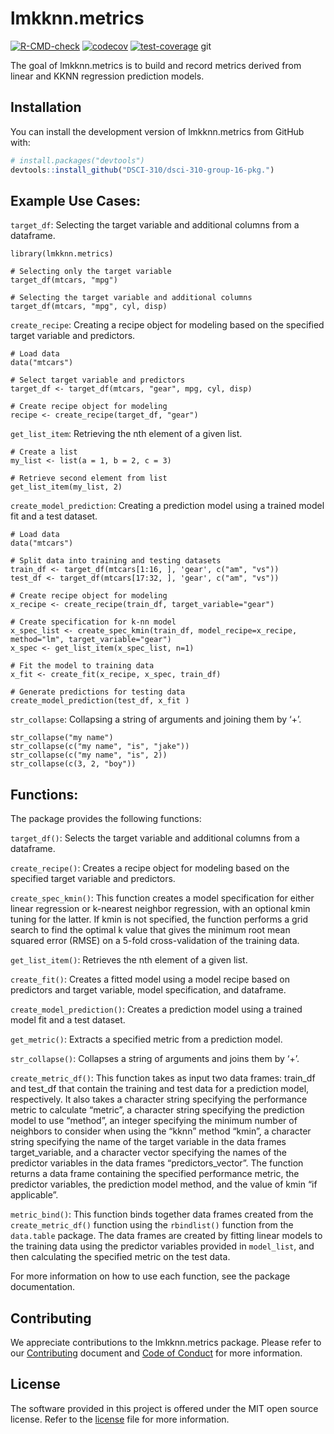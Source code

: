 
<!-- README.md is generated from README.Rmd. Please edit that file -->

# lmkknn.metrics

<!-- badges: start -->

[![R-CMD-check](https://github.com/DSCI-310/dsci-310-group-16-pkg/actions/workflows/R-CMD-check.yaml/badge.svg)](https://github.com/DSCI-310/dsci-310-group-16-pkg/actions/workflows/R-CMD-check.yaml/badge.svg)
[![codecov](https://codecov.io/gh/DSCI-310/dsci-310-group-16-pkg/branch/master/graph/badge.svg?token=qCuceyp6lY)](https://codecov.io/gh/DSCI-310/dsci-310-group-16-pkg/branch/master/graph/badge.svg?token=qCuceyp6lY)
[![test-coverage](https://github.com/DSCI-310/dsci-310-group-16-pkg/actions/workflows/test-coverage.yaml/badge.svg)](https://github.com/DSCI-310/dsci-310-group-16-pkg/actions/workflows/test-coverage.yaml/badge.svg)
git <!-- badges: end -->

The goal of lmkknn.metrics is to build and record metrics derived from
linear and KKNN regression prediction models.

## Installation

You can install the development version of lmkknn.metrics from GitHub
with:

``` r
# install.packages("devtools")
devtools::install_github("DSCI-310/dsci-310-group-16-pkg.")
```

## Example Use Cases:

`target_df`: Selecting the target variable and additional columns from a
dataframe.

    library(lmkknn.metrics)

    # Selecting only the target variable
    target_df(mtcars, "mpg")

    # Selecting the target variable and additional columns
    target_df(mtcars, "mpg", cyl, disp)

`create_recipe`: Creating a recipe object for modeling based on the
specified target variable and predictors.

    # Load data
    data("mtcars")

    # Select target variable and predictors
    target_df <- target_df(mtcars, "gear", mpg, cyl, disp)

    # Create recipe object for modeling
    recipe <- create_recipe(target_df, "gear")

`get_list_item`: Retrieving the nth element of a given list.

    # Create a list
    my_list <- list(a = 1, b = 2, c = 3)

    # Retrieve second element from list
    get_list_item(my_list, 2)

`create_model_prediction`: Creating a prediction model using a trained
model fit and a test dataset.

    # Load data
    data("mtcars")

    # Split data into training and testing datasets
    train_df <- target_df(mtcars[1:16, ], 'gear', c("am", "vs"))
    test_df <- target_df(mtcars[17:32, ], 'gear', c("am", "vs"))

    # Create recipe object for modeling
    x_recipe <- create_recipe(train_df, target_variable="gear")

    # Create specification for k-nn model
    x_spec_list <- create_spec_kmin(train_df, model_recipe=x_recipe, method="lm", target_variable="gear")
    x_spec <- get_list_item(x_spec_list, n=1)

    # Fit the model to training data
    x_fit <- create_fit(x_recipe, x_spec, train_df)

    # Generate predictions for testing data
    create_model_prediction(test_df, x_fit )

`str_collapse`: Collapsing a string of arguments and joining them by
‘+’.

    str_collapse("my name")
    str_collapse(c("my name", "is", "jake"))
    str_collapse(c("my name", "is", 2))
    str_collapse(c(3, 2, "boy"))

## Functions:

The package provides the following functions:

`target_df()`: Selects the target variable and additional columns from a
dataframe.

`create_recipe()`: Creates a recipe object for modeling based on the
specified target variable and predictors.

`create_spec_kmin()`: This function creates a model specification for
either linear regression or k-nearest neighbor regression, with an
optional kmin tuning for the latter. If kmin is not specified, the
function performs a grid search to find the optimal k value that gives
the minimum root mean squared error (RMSE) on a 5-fold cross-validation
of the training data.

`get_list_item()`: Retrieves the nth element of a given list.

`create_fit()`: Creates a fitted model using a model recipe based on
predictors and target variable, model specification, and dataframe.

`create_model_prediction()`: Creates a prediction model using a trained
model fit and a test dataset.

`get_metric()`: Extracts a specified metric from a prediction model.

`str_collapse()`: Collapses a string of arguments and joins them by ‘+’.

`create_metric_df()`: This function takes as input two data frames:
train_df and test_df that contain the training and test data for a
prediction model, respectively. It also takes a character string
specifying the performance metric to calculate “metric”, a character
string specifying the prediction model to use “method”, an integer
specifying the minimum number of neighbors to consider when using the
“kknn” method “kmin”, a character string specifying the name of the
target variable in the data frames target_variable, and a character
vector specifying the names of the predictor variables in the data
frames “predictors_vector”. The function returns a data frame containing
the specified performance metric, the predictor variables, the
prediction model method, and the value of kmin “if applicable”.

`metric_bind()`: This function binds together data frames created from
the `create_metric_df()` function using the `rbindlist()` function from
the `data.table` package. The data frames are created by fitting linear
models to the training data using the predictor variables provided in
`model_list`, and then calculating the specified metric on the test
data.

For more information on how to use each function, see the package
documentation.

## Contributing

We appreciate contributions to the lmkknn.metrics package. Please refer
to our
[Contributing](https://github.com/DSCI-310/dsci-310-group-16-pkg/blob/master/CONTRIBUTING.md)
document and [Code of
Conduct](https://github.com/DSCI-310/dsci-310-group-16-pkg/blob/master/CODE_OF_CONDUCT.md)
for more information.

## License

The software provided in this project is offered under the MIT open
source license. Refer to the
[license](https://github.com/DSCI-310/dsci-310-group-16-pkg/blob/master/LICENSE.md)
file for more information.

